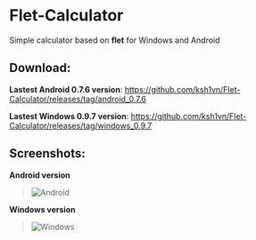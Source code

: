# Flet-Calculator
Simple calculator based on **flet** for Windows and Android

## Download:

**Lastest Android 0.7.6 version**: https://github.com/ksh1vn/Flet-Calculator/releases/tag/android_0.7.6

**Lastest Windows 0.9.7 version**: https://github.com/ksh1vn/Flet-Calculator/releases/tag/windows_0.9.7

## Screenshots:

**Android version**
> ![Android](https://github.com/ksh1vn/Flet-Calculator/assets/60093741/fabd9e5f-9078-4df7-a55f-4644d7970dcc)



**Windows version**

> ![Windows](https://github.com/ksh1vn/Flet-Calculator/assets/60093741/184488be-0e75-4f79-80dd-4b9a3d0a1683)
